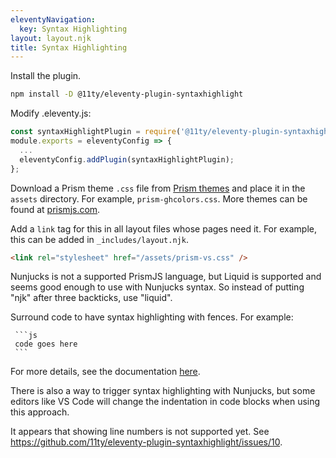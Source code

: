 ```yaml
---
eleventyNavigation:
  key: Syntax Highlighting
layout: layout.njk
title: Syntax Highlighting
---
```


Install the plugin.

```bash
npm install -D @11ty/eleventy-plugin-syntaxhighlight
```

Modify .eleventy.js:

```js
const syntaxHighlightPlugin = require('@11ty/eleventy-plugin-syntaxhighlight');
module.exports = eleventyConfig => {
  ...
  eleventyConfig.addPlugin(syntaxHighlightPlugin);
};
```

Download a Prism theme `.css` file from
[Prism themes](https://github.com/PrismJS/prism-themes)
and place it in the `assets` directory.
For example, `prism-ghcolors.css`.
More themes can be found at [prismjs.com](https://prismjs.com/).

Add a `link` tag for this in all layout files whose pages need it.
For example, this can be added in `_includes/layout.njk`.

```html
<link rel="stylesheet" href="/assets/prism-vs.css" />
```

Nunjucks is not a supported PrismJS language,
but Liquid is supported and seems good enough to use with Nunjucks syntax.
So instead of putting "njk" after three backticks, use "liquid".

Surround code to have syntax highlighting with fences.
For example:

````text
 ```js
 code goes here
 ```
````

For more details, see the documentation [here](https://www.11ty.dev/docs/plugins/syntaxhighlight/).

There is also a way to trigger syntax highlighting
with Nunjucks, but some editors like VS Code
will change the indentation in code blocks
when using this approach.

It appears that showing line numbers is not supported yet.
See <https://github.com/11ty/eleventy-plugin-syntaxhighlight/issues/10>.
